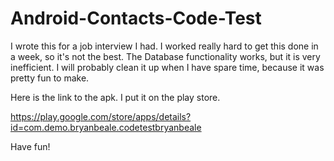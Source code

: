 # Android-Contacts-Code-Test
I wrote this for a job interview I had. I worked really hard to get this done in a week, so it's not the best. The Database functionality works, but it is very inefficient. I will probably clean it up when I have spare time, because it was pretty fun to make.

Here is the link to the apk. I put it on the play store.


https://play.google.com/store/apps/details?id=com.demo.bryanbeale.codetestbryanbeale

Have fun!
